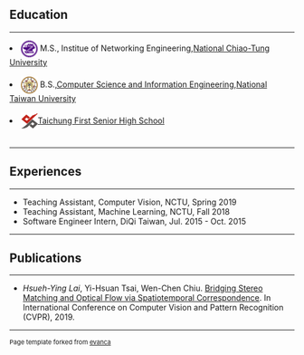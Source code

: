 ## Education

---
<li><img align="absmiddle" src="images/nctu.png" height="30" width="30"/> M.S., Institue of Networking Engineering,<a href="https://www.nctu.edu.tw/">National Chiao-Tung University</a></li><br />

<li><img align="absmiddle" src="images/ntu.jpg" height="30" width="30"/> B.S.,<a href="http://www.csie.ntu.edu.tw/">Computer Science and Information Engineering</a>,<a href="http://www.ntu.edu.tw/">National Taiwan University</a></li><br />

<li><img align="absmiddle" src="images/tcfsh.jpg" height="30" width="30"/><a href="http://www.tcfsh.tc.edu.tw/">Taichung First Senior High School</a></li><br />

---

## Experiences

---
* Teaching Assistant, Computer Vision, NCTU, Spring 2019
* Teaching Assistant, Machine Learning, NCTU, Fall 2018
* Software Engineer Intern, DiQi Taiwan, Jul. 2015 - Oct. 2015

---

## Publications

---
* *Hsueh-Ying Lai*, Yi-Hsuan Tsai, Wen-Chen Chiu. [Bridging Stereo Matching and Optical Flow via Spatiotemporal Correspondence](https://arxiv.org/abs/1905.09265). In International Conference on Computer Vision and Pattern Recognition (CVPR), 2019.

---
<p style="font-size:11px">Page template forked from <a href="https://github.com/evanca/quick-portfolio">evanca</a></p>
<!-- Remove above link if you don't want to attibute -->
